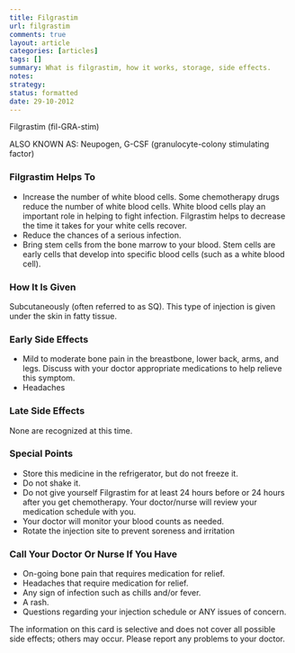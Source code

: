 ```yaml
---
title: Filgrastim
url: filgrastim
comments: true
layout: article
categories: [articles]
tags: []
summary: What is filgrastim, how it works, storage, side effects. 
notes:
strategy:
status: formatted 
date: 29-10-2012
---
```

Filgrastim (fil-GRA-stim)

ALSO KNOWN AS:  Neupogen, G-CSF (granulocyte-colony stimulating factor)

### Filgrastim Helps To

* Increase the number of white blood cells. Some chemotherapy drugs reduce the number of white blood cells. White blood cells play an important role in helping to fight infection. Filgrastim helps to decrease the time it takes for your white cells recover.
* Reduce the chances of a serious infection.
* Bring stem cells from the bone marrow to your blood. Stem cells are early cells that develop into specific blood cells (such as a white blood cell). 

### How It Is Given
Subcutaneously (often referred to as SQ).  This type of injection is given under the skin in fatty tissue. 

### Early Side Effects

* Mild to moderate bone pain in the breastbone, lower back, arms, and legs.  Discuss with your doctor appropriate medications to help relieve this symptom.  
* Headaches

### Late Side Effects

None are recognized at this time.

### Special Points

* Store this medicine in the refrigerator, but do not freeze it.
* Do not shake it.
* Do not give yourself Filgrastim for at least 24 hours before or 24 hours after you get chemotherapy. Your doctor/nurse will review your medication schedule with you.
* Your doctor will monitor your blood counts as needed.
* Rotate the injection site to prevent soreness and irritation

### Call Your Doctor Or Nurse If You Have

* On-going bone pain that requires medication for relief.
* Headaches that require medication for relief.
* Any sign of infection such as chills and/or fever.
* A rash.
* Questions regarding your injection schedule or ANY issues of concern. 

The information on this card is selective and does not cover all possible side effects; others may occur. Please report any problems to your doctor.